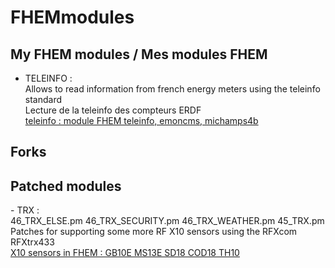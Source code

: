 # FHEMmodules
<h2>My FHEM modules / Mes modules FHEM</h2>

- TELEINFO : </br>
  Allows to read information from french energy meters using the teleinfo standard</br>
  Lecture de la teleinfo des compteurs ERDF</br>
  <a href="http://play.with.free.fr/index.php/tag/teleinfo/">teleinfo : module FHEM teleinfo, emoncms, michamps4b</a>

<h2>Forks</h2>

<h2>Patched modules</h2>
- TRX :</br>
  46_TRX_ELSE.pm 46_TRX_SECURITY.pm 46_TRX_WEATHER.pm 45_TRX.pm</br>
  Patches for supporting some more RF X10 sensors using the RFXcom RFXtrx433 </br>
  <a href="http://play.with.free.fr/index.php/fhem-x10-gb10e-th10-ms13e-sd18-cod18/">X10 sensors in FHEM : GB10E MS13E SD18 COD18 TH10</a>

